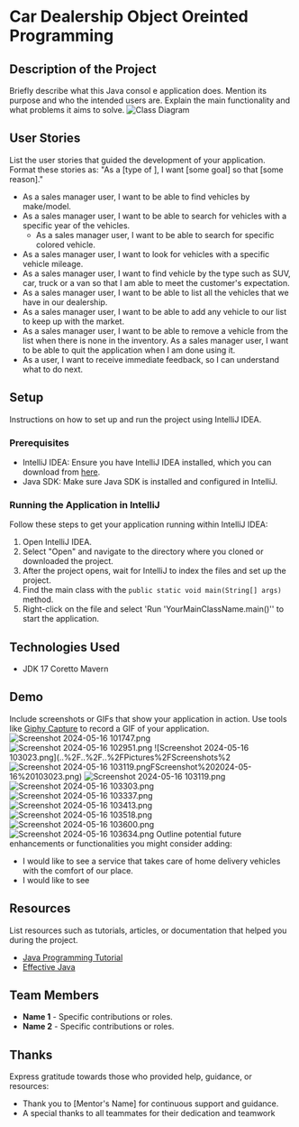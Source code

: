 # Car Dealership Object Oreinted Programming
## Description of the Project
Briefly describe what this Java consol
e application does. Mention its purpose and who the intended users are. Explain the main functionality and what problems it aims to solve.
![Class Diagram](path/to/your/class_diagram.png)
## User Stories
List the user stories that guided the development of your application. Format these stories as: "As a [type of ], I want [some goal] so that [some reason]."
- As a sales manager user, I want to be able to find vehicles by make/model.
- As a sales manager user, I want to be able to search for vehicles with a specific year of the vehicles.
  - As a sales manager user, I want to be able to search for specific colored vehicle.
- As a sales manager user, I want to look for vehicles with a specific vehicle mileage. 
- As a sales manager user, I want to find vehicle by the type such as SUV, car, truck or a van so that I am able to meet the customer's expectation. 
- As a sales manager user, I want to be able to list all the vehicles that we have in our dealership. 
- As a sales manager user, I want to be able to add any vehicle  to our list to keep up with the market. 
- As a sales manager user, I want to be able to remove a vehicle from the list when there is none in the inventory.
As a sales manager user, I want to be able to quit the application  when I am done using it.
- As a user, I want to receive immediate feedback, so I can understand what to do next.
## Setup
Instructions on how to set up and run the project using IntelliJ IDEA.
### Prerequisites
- IntelliJ IDEA: Ensure you have IntelliJ IDEA installed, which you can download from [here](https://www.jetbrains.com/idea/download/).
- Java SDK: Make sure Java SDK is installed and configured in IntelliJ.
### Running the Application in IntelliJ
Follow these steps to get your application running within IntelliJ IDEA:
1. Open IntelliJ IDEA.
2. Select "Open" and navigate to the directory where you cloned or downloaded the project.
3. After the project opens, wait for IntelliJ to index the files and set up the project.
4. Find the main class with the `public static void main(String[] args)` method.
5. Right-click on the file and select 'Run 'YourMainClassName.main()'' to start the application.
## Technologies Used
- JDK 17 Coretto Mavern
## Demo
Include screenshots or GIFs that show your application in action. Use tools like [Giphy Capture](https://giphy.com/apps/giphycapture) to record a GIF of your application.
![Screenshot 2024-05-16 101747.png](..%2F..%2F..%2FPictures%2FScreenshots%2FScreenshot%202024-05-16%20101747.png)
![Screenshot 2024-05-16 102951.png](..%2F..%2F..%2FPictures%2FScreenshots%2FScreenshot%202024-05-16%20102951.png)
![Screenshot 2024-05-16 103023.png](..%2F..%2F..%2FPictures%2FScreenshots%2![Screenshot 2024-05-16 103119.png](..%2F..%2F..%2FPictures%2FScreenshots%2FScreenshot%202024-05-16%20103119.png)FScreenshot%202024-05-16%20103023.png)
![Screenshot 2024-05-16 103119.png](..%2F..%2F..%2FPictures%2FScreenshots%2FScreenshot%202024-05-16%20103119.png)
![Screenshot 2024-05-16 103303.png](..%2F..%2F..%2FPictures%2FScreenshots%2FScreenshot%202024-05-16%20103303.png)
![Screenshot 2024-05-16 103337.png](..%2F..%2F..%2FPictures%2FScreenshots%2FScreenshot%202024-05-16%20103337.png)
![Screenshot 2024-05-16 103413.png](..%2F..%2F..%2FPictures%2FScreenshots%2FScreenshot%202024-05-16%20103413.png)
![Screenshot 2024-05-16 103518.png](..%2F..%2F..%2FPictures%2FScreenshots%2FScreenshot%202024-05-16%20103518.png)
![Screenshot 2024-05-16 103600.png](..%2F..%2F..%2FPictures%2FScreenshots%2FScreenshot%202024-05-16%20103600.png)
![Screenshot 2024-05-16 103634.png](..%2F..%2F..%2FPictures%2FScreenshots%2FScreenshot%202024-05-16%20103634.png)
Outline potential future enhancements or functionalities you might consider adding:
- I would like to see a service that takes care of home delivery vehicles with the comfort of our place. 
- I would like to see 
## Resources
List resources such as tutorials, articles, or documentation that helped you during the project.
- [Java Programming Tutorial](https://www.example.com)
- [Effective Java](https://www.example.com)
## Team Members
- **Name 1** - Specific contributions or roles.
- **Name 2** - Specific contributions or roles.
## Thanks
Express gratitude towards those who provided help, guidance, or resources:
- Thank you to [Mentor's Name] for continuous support and guidance.
- A special thanks to all teammates for their dedication and teamwork
